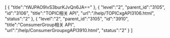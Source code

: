 [
	{
		"title":"tWJPAO9lvS3burKJvQn6JA=="
	},
	{
		"level":"2",
		"parent_id":"3105",
		"id":"3106",
		"title":"TOPIC相关 API",
		"url":"/help/TOPICxgAPI3106.html",
		"status":"2"
	},
	{
		"level":"2",
		"parent_id":"3105",
		"id":"3910",
		"title":"ConsumerGroup相关 API",
		"url":"/help/ConsumerGroupxgAPI3910.html",
		"status":"2"
	}
]